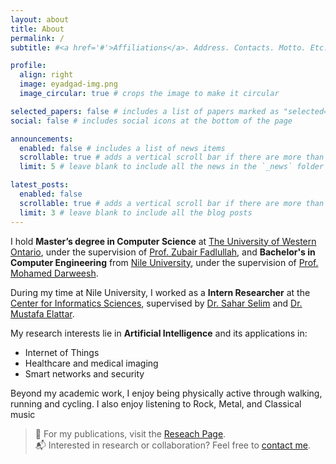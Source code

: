 ```yaml
---
layout: about
title: About
permalink: /
subtitle: #<a href='#'>Affiliations</a>. Address. Contacts. Motto. Etc.

profile:
  align: right
  image: eyadgad-img.png
  image_circular: true # crops the image to make it circular

selected_papers: false # includes a list of papers marked as "selected={true}"
social: false # includes social icons at the bottom of the page

announcements:
  enabled: false # includes a list of news items
  scrollable: true # adds a vertical scroll bar if there are more than 3 news items
  limit: 5 # leave blank to include all the news in the `_news` folder

latest_posts:
  enabled: false
  scrollable: true # adds a vertical scroll bar if there are more than 3 new posts items
  limit: 3 # leave blank to include all the blog posts
---
```


I hold **Master’s degree in Computer Science** at [The University of Western Ontario](https://www.uwo.ca/), under the supervision of [Prof. Zubair Fadlullah](https://www.zfadlullah.org/home), and **Bachelor's in Computer Engineering** from [Nile University](https://www.nu.edu.eg/), under the supervision of [Prof. Mohamed Darweesh](https://www.nu.edu.eg/academic-staff/dr-mohamed-s-darweesh).

During my time at Nile University, I worked as a **Intern Researcher** at the [Center for Informatics Sciences](https://www.cis.nu.edu.eg/), supervised by [Dr. Sahar Selim](https://nu.edu.eg/academic-staff/dr-sahar-selim) and [Dr. Mustafa Elattar](https://www.nu.edu.eg/academic-staff/dr-mustafa-elattar).

My research interests lie in **Artificial Intelligence** and its applications in:

- Internet of Things
- Healthcare and medical imaging
- Smart networks and security

Beyond my academic work, I enjoy being physically active through walking, running and cycling. I also enjoy listening to Rock, Metal, and Classical music

> 🔗 For my publications, visit the [Reseach Page](/research/).  
> 📬 Interested in research or collaboration? Feel free to [contact me](/contact).
